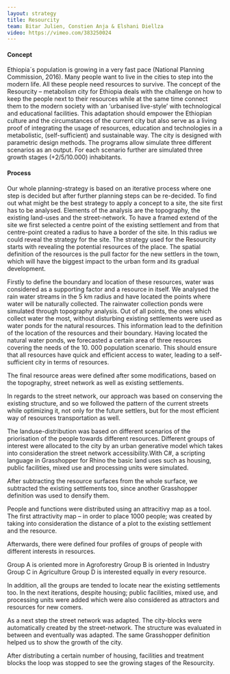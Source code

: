 ```yaml
---
layout: strategy
title: Resourcity
team: Bitar Julien, Constien Anja & Elshani Diellza
video: https://vimeo.com/383250024
---
```


#### Concept

Ethiopia´s population is growing in a very fast pace (National Planning Commission, 2016). Many people want to live in the cities to step into the modern life. All these people need resources to survive. The concept of the Resourcity – metabolism city for Ethiopia deals with the challenge on how to keep the people next to their resources while at the same time connect them to the modern society with an ‘urbanised live-style’ with technological and educational facilities. This adaptation should empower the Ethiopian culture and the circumstances of the current city but also serve as a living proof of integrating the usage of resources, education and technologies in a metabolistic, (self-sufficient) and sustainable way. The city is designed with parametric design methods. The programs allow simulate three different scenarios as an output. For each scenario further are simulated three growth stages (+2/5/10.000) inhabitants.

#### Process

Our whole planning-strategy is based on an iterative process where one step is decided but after further planning steps can be re-decided. To find out what might be the best strategy to apply a concept to a site, the site first has to be analysed. Elements of the analysis are the topography, the existing land-uses and the street-network. To have a framed extend of the site we first selected a centre point of the existing settlement and from that centre-point created a radius to have a border of the site. In this radius we could reveal the strategy for the site. The strategy used for the Resourcity starts with revealing the potential resources of the place. The spatial definition of the resources is the pull factor for the new settlers in the town, which will have the biggest impact to the urban form and its gradual development.

Firstly to define the boundary and location of these resources, water was considered as a supporting factor and a resource in itself. We analysed the rain water streams in the 5 km radius and have located the points where water will be naturally collected. The rainwater collection ponds were simulated through topography analysis. Out of all points, the ones which collect water the most, without disturbing existing settlements were used as water ponds for the natural resources. This information lead to the definition of the location of the resources and their boundary.
Having located the natural water ponds, we forecasted a certain area of three resources covering the needs of the 10. 000 population scenario. This should ensure that all resources have quick and efficient access to water, leading to a self-sufficient city in terms of resources.

The final resource areas were defined after some modifications, based on the topography, street network as well as existing settlements.

In regards to the street network, our approach was based on conserving the existing structure, and so we followed the pattern of the current streets while optimizing it, not only for the future settlers, but for the most efficient way of resources transportation as well.

The landuse-distribution was based on different scenarios of the priorisation of the people towards different resources. Different groups of interest were allocated to the city by an urban generative model which takes into consideration the street network accessibility.With C#, a scripting language in Grasshopper for Rhino the basic land uses such as housing, public facilities, mixed use and processing units were simulated.

After subtracting the resource surfaces from the whole surface, we subtracted the existing settlements too, since another Grasshopper definition was used to densify them.

People and functions were distributed using an attracitivy map as a tool. The first attractivity map – in order to place 1000 people; was created by taking into consideration the distance of a plot to the existing settlement and the resource.

Afterwards, there were defined four profiles of groups of people with different interests in resources.

Group A is oriented more in Agroforestry
Group B is oriented in Industry
Group C in Agriculture
Group D is interested equally in every resource.

In addition, all the groups are tended to locate near the existing settlements too.
In the next iterations, despite housing; public facilities, mixed use, and processing units were added which were also considered as attractors and resources for new comers.

As a next step the street network was adapted. The city-blocks were automatically created by the street-network. The structure was evaluated in between and eventually was adapted. The same Grasshopper definition helped us to show the growth of the city.

After distributing a certain number of housing, facilities and treatment blocks the loop was stopped to see the growing stages of the Resourcity.